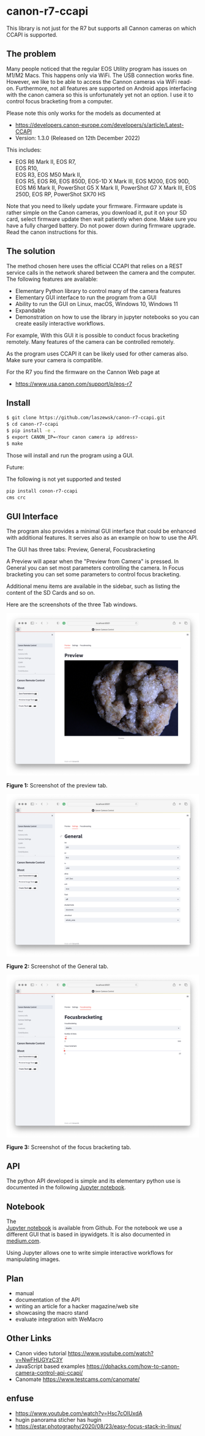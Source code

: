 # canon-r7-ccapi

This library is not just for the R7 but supports all Cannon cameras on which CCAPI is supported. 

## The problem

Many people noticed that the regular EOS Utility program has issues
on M1/M2 Macs. This happens only via WiFi. The USB connection works fine.
However, we like to be able to access the Cannon cameras via WiFi read-on.
Furthermore, not all features are supported on Android apps interfacing with 
the canon camera so this is unfortunately yet not an option.
I use it to control focus bracketing from a computer.

Please note this only works for the models as documented at
* https://developers.canon-europe.com/developers/s/article/Latest-CCAPI
* Version: 1.3.0 (Released on 12th December 2022)

This includes:

* EOS R6 Mark II,
  EOS R7,	
  EOS R10,	
  EOS R3,
  EOS M50 Mark II,	
  EOS R5,
  EOS R6,
  EOS 850D,	
  EOS-1D X Mark III, 
  EOS M200,
  EOS 90D,
  EOS M6 Mark II,
  PowerShot G5 X Mark II,
  PowerShot G7 X Mark III,
  EOS 250D,
  EOS RP,
  PowerShot SX70 HS

Note that you need to likely update your firmware. Firmware update is rather simple on the Canon cameras, you download it, put it on your SD card, select firmware update then wait patiently when done. Make sure you have a fully charged battery. Do not power down during firmware upgrade. Read the canon instructions for this.

## The solution

The method chosen here uses the official CCAPI that relies on a REST service
calls in the network shared between the camera and the computer. The following
features are available:

* Elementary Python library to control many of the camera features
* Elementary GUI interface to run the program from a GUI
* Ability to run the GUI on Linux, macOS, Windows 10, Windows 11
* Expandable
* Demonstration on how to use the library in jupyter notebooks so you can create easily interactive workflows.

For example, With this GUI it is possible to conduct focus bracketing remotely. Many
features of the camera can be controlled remotely.

As the program uses CCAPI it can be likely used for other cameras also.
Make sure your camera is compatible.

For the R7 you find the firmware on the Cannon Web page at 

* https://www.usa.canon.com/support/p/eos-r7

## Install

```bash
$ git clone https://github.com/laszewsk/canon-r7-ccapi.git
$ cd canon-r7-ccapi
$ pip install -e .
$ export CANON_IP=<Your canon camera ip address>
$ make
```

Those will install and run the program using a GUI.

Future:

The following is not yet supported and tested

```bash
pip install conon-r7-ccapi
cms crc
```

## GUI Interface

The program also provides a minimal GUI interface that could be 
enhanced with additional features. It serves also as an example
on how to use the API.

The GUI has three tabs: Preview, General, Focusbracketing

A Preview will apear when the "Preview from Camera" is pressed.
In General you can set most parameters controlling the camera.
In Focus bracketing you can set some parameters to control focus bracketing.

Additional menu items are available in the sidebar, such as listing the content
of the SD Cards and so on.

Here are the screenshots of the three Tab windows.

![Preview](images/preview.png)

**Figure 1:** Screenshot of the preview tab.

![General](images/general_settigs.png)

**Figure 2:** Screenshot of the General tab.

![Focusbracketing](images/fousbracketing.png)

**Figure 3:** Screenshot of the focus bracketing tab.

## API

The python API developed is simple and its elementary python 
use is documented in the following 
[Jupyter notebook](examples/notebook.ipynb). 


## Notebook

The  
[Jupyter notebook](examples/notebook.ipynb) is available from Github.
For the notebook we use 
a different GUI that is based in ipywidgets.
It is also documented in [medium.com](https://medium.com/@laszewski/using-jupyter-notebooks-to-control-your-canon-camera-936d6b5ac0a4).

Using Jupyter allows one to write simple interactive workflows for manipulating images.


## Plan

* manual
* documentation of the API
* writing an article for a hacker magazine/web site
* showcasing the macro stand
* evaluate integration with WeMacro

## Other Links

* Canon video tutorial https://www.youtube.com/watch?v=NwFHUGYzC3Y
* JavaScript based examples https://dphacks.com/how-to-canon-camera-control-api-ccapi/
* Canomate https://www.testcams.com/canomate/


## enfuse

* https://www.youtube.com/watch?v=Hsc7cOlUxdA
* hugin panorama sticher has hugin
* https://estar.photography/2020/08/23/easy-focus-stack-in-linux/
